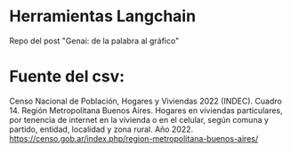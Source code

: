 # Herramientas Langchain
Repo del post "Genai: de la palabra al gráfico"

# Fuente del csv: 
Censo Nacional de Población, Hogares y Viviendas 2022 (INDEC). 
Cuadro 14. Región Metropolitana Buenos Aires. Hogares en viviendas particulares, por tenencia de internet en la vivienda o en el celular, según comuna y partido, entidad, localidad y zona rural. 
Año 2022. https://censo.gob.ar/index.php/region-metropolitana-buenos-aires/
